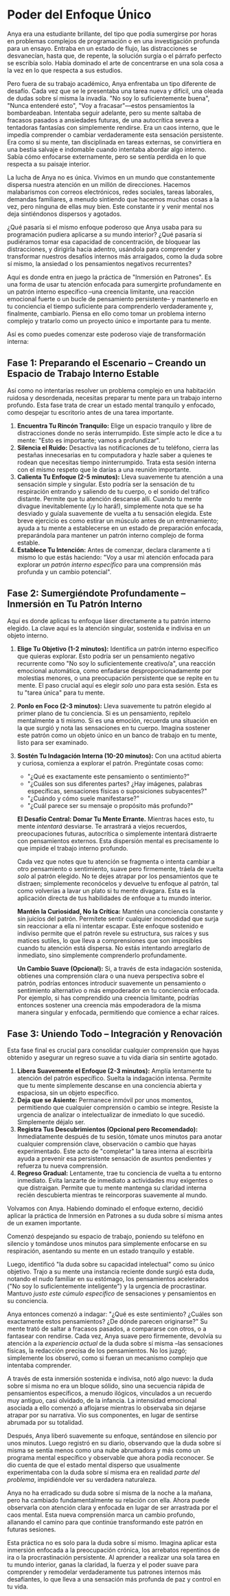 # Poder del Enfoque Único

Anya era una estudiante brillante, del tipo que podía sumergirse por horas en problemas complejos de programación o en una investigación profunda para un ensayo. Entraba en un estado de flujo, las distracciones se desvanecían, hasta que, de repente, la solución surgía o el párrafo perfecto se escribía solo. Había dominado el arte de concentrarse en una sola cosa a la vez en lo que respecta a sus estudios.

Pero fuera de su trabajo académico, Anya enfrentaba un tipo diferente de desafío. Cada vez que se le presentaba una tarea nueva y difícil, una oleada de dudas sobre sí misma la invadía. "No soy lo suficientemente buena", "Nunca entenderé esto", "Voy a fracasar"—estos pensamientos la bombardeaban. Intentaba seguir adelante, pero su mente saltaba de fracasos pasados a ansiedades futuras, de una autocrítica severa a tentadoras fantasías con simplemente rendirse. Era un caos interno, que le impedía comprender o cambiar verdaderamente esta sensación persistente. Era como si su mente, tan disciplinada en tareas externas, se convirtiera en una bestia salvaje e indomable cuando intentaba abordar algo interno. Sabía cómo enfocarse externamente, pero se sentía perdida en lo que respecta a su paisaje interior.

La lucha de Anya no es única. Vivimos en un mundo que constantemente dispersa nuestra atención en un millón de direcciones. Hacemos malabarismos con correos electrónicos, redes sociales, tareas laborales, demandas familiares, a menudo sintiendo que hacemos muchas cosas a la vez, pero ninguna de ellas muy bien. Este constante ir y venir mental nos deja sintiéndonos dispersos y agotados.

¿Qué pasaría si el mismo enfoque poderoso que Anya usaba para su programación pudiera aplicarse a su mundo interior? ¿Qué pasaría si pudiéramos tomar esa capacidad de concentración, de bloquear las distracciones, y dirigirla hacia adentro, usándola para comprender y transformar nuestros desafíos internos más arraigados, como la duda sobre sí mismo, la ansiedad o los pensamientos negativos recurrentes?

Aquí es donde entra en juego la práctica de "Inmersión en Patrones". Es una forma de usar tu atención enfocada para sumergirte profundamente en un patrón interno específico –una creencia limitante, una reacción emocional fuerte o un bucle de pensamiento persistente– y mantenerlo en tu conciencia el tiempo suficiente para comprenderlo verdaderamente y, finalmente, cambiarlo. Piensa en ello como tomar un problema interno complejo y tratarlo como un proyecto único e importante para tu mente.

Así es como puedes comenzar este poderoso viaje de transformación interna:

## **Fase 1: Preparando el Escenario – Creando un Espacio de Trabajo Interno Estable**

Así como no intentarías resolver un problema complejo en una habitación ruidosa y desordenada, necesitas preparar tu mente para un trabajo interno profundo. Esta fase trata de crear un estado mental tranquilo y enfocado, como despejar tu escritorio antes de una tarea importante.

1.  **Encuentra Tu Rincón Tranquilo:** Elige un espacio tranquilo y libre de distracciones donde no serás interrumpido. Este simple acto le dice a tu mente: "Esto es importante; vamos a profundizar".
2.  **Silencia el Ruido:** Desactiva las notificaciones de tu teléfono, cierra las pestañas innecesarias en tu computadora y hazle saber a quienes te rodean que necesitas tiempo ininterrumpido. Trata esta sesión interna con el mismo respeto que le darías a una reunión importante.
3.  **Calienta Tu Enfoque (2-5 minutos):** Lleva suavemente tu atención a una sensación simple y singular. Esto podría ser la sensación de tu respiración entrando y saliendo de tu cuerpo, o el sonido del tráfico distante. Permite que tu atención descanse allí. Cuando tu mente divague inevitablemente (¡y lo hará!), simplemente nota que se ha desviado y guíala suavemente de vuelta a tu sensación elegida. Este breve ejercicio es como estirar un músculo antes de un entrenamiento; ayuda a tu mente a establecerse en un estado de preparación enfocada, preparándola para mantener un patrón interno complejo de forma estable.
4.  **Establece Tu Intención:** Antes de comenzar, declara claramente a ti mismo lo que estás haciendo: "Voy a usar mi atención enfocada para explorar *un patrón interno específico* para una comprensión más profunda y un cambio potencial".

## **Fase 2: Sumergiéndote Profundamente – Inmersión en Tu Patrón Interno**

Aquí es donde aplicas tu enfoque láser directamente a tu patrón interno elegido. La clave aquí es la atención singular, sostenida e indivisa en *un* objeto interno.

1.  **Elige Tu Objetivo (1-2 minutos):** Identifica *un* patrón interno específico que quieras explorar. Esto podría ser un pensamiento negativo recurrente como "No soy lo suficientemente creativo/a", una reacción emocional automática, como enfadarse desproporcionadamente por molestias menores, o una preocupación persistente que se repite en tu mente. El paso crucial aquí es elegir *solo uno* para esta sesión. Esta es tu "tarea única" para tu mente.
2.  **Ponlo en Foco (2-3 minutos):** Lleva suavemente tu patrón elegido al primer plano de tu conciencia. Si es un pensamiento, repítelo mentalmente a ti mismo. Si es una emoción, recuerda una situación en la que surgió y nota las sensaciones en tu cuerpo. Imagina sostener este patrón como un objeto único en un banco de trabajo en tu mente, listo para ser examinado.
3.  **Sostén Tu Indagación Interna (10-20 minutos):** Con una actitud abierta y curiosa, comienza a explorar el patrón. Pregúntate cosas como:
    *   "¿Qué es exactamente este pensamiento o sentimiento?"
    *   "¿Cuáles son sus diferentes partes? ¿Hay imágenes, palabras específicas, sensaciones físicas o suposiciones subyacentes?"
    *   "¿Cuándo y cómo suele manifestarse?"
    *   "¿Cuál parece ser su mensaje o propósito más profundo?"

    **El Desafío Central: Domar Tu Mente Errante.** Mientras haces esto, tu mente *intentará* desviarse. Te arrastrará a viejos recuerdos, preocupaciones futuras, autocrítica o simplemente intentará distraerte con pensamientos externos. Esta dispersión mental es precisamente lo que impide el trabajo interno profundo.

    Cada vez que notes que tu atención se fragmenta o intenta cambiar a otro pensamiento o sentimiento, suave pero firmemente, tráela de vuelta *solo* al patrón elegido. No te dejes atrapar por los pensamientos que te distraen; simplemente reconócelos y devuelve tu enfoque al patrón, tal como volverías a lavar un plato si tu mente divagara. Esta es la aplicación directa de tus habilidades de enfoque a tu mundo interior.

    **Mantén la Curiosidad, No la Crítica:** Mantén una conciencia constante y sin juicios del patrón. Permítete sentir cualquier incomodidad que surja sin reaccionar a ella ni intentar escapar. Este enfoque sostenido e indiviso permite que el patrón revele su estructura, sus raíces y sus matices sutiles, lo que lleva a comprensiones que son imposibles cuando tu atención está dispersa. No estás intentando arreglarlo de inmediato, sino simplemente comprenderlo profundamente.

    **Un Cambio Suave (Opcional):** Si, a través de esta indagación sostenida, obtienes una comprensión clara o una nueva perspectiva sobre el patrón, podrías entonces introducir suavemente un pensamiento o sentimiento alternativo o más empoderador en tu conciencia enfocada. Por ejemplo, si has comprendido una creencia limitante, podrías entonces sostener una creencia más empoderadora de la misma manera singular y enfocada, permitiendo que comience a echar raíces.

## **Fase 3: Uniendo Todo – Integración y Renovación**

Esta fase final es crucial para consolidar cualquier comprensión que hayas obtenido y asegurar un regreso suave a tu vida diaria sin sentirte agotado.

1.  **Libera Suavemente el Enfoque (2-3 minutos):** Amplía lentamente tu atención del patrón específico. Suelta la indagación intensa. Permite que tu mente simplemente descanse en una conciencia abierta y espaciosa, sin un objeto específico.
2.  **Deja que se Asiente:** Permanece inmóvil por unos momentos, permitiendo que cualquier comprensión o cambio se integre. Resiste la urgencia de analizar o intelectualizar de inmediato lo que sucedió. Simplemente déjalo ser.
3.  **Registra Tus Descubrimientos (Opcional pero Recomendado):** Inmediatamente después de tu sesión, tómate unos minutos para anotar cualquier comprensión clave, observación o cambio que hayas experimentado. Este acto de "completar" la tarea interna al escribirla ayuda a prevenir esa persistente sensación de asuntos pendientes y refuerza tu nueva comprensión.
4.  **Regreso Gradual:** Lentamente, trae tu conciencia de vuelta a tu entorno inmediato. Evita lanzarte de inmediato a actividades muy exigentes o que distraigan. Permite que tu mente mantenga su claridad interna recién descubierta mientras te reincorporas suavemente al mundo.

Volvamos con Anya. Habiendo dominado el enfoque externo, decidió aplicar la práctica de Inmersión en Patrones a su duda sobre sí misma antes de un examen importante.

Comenzó despejando su espacio de trabajo, poniendo su teléfono en silencio y tomándose unos minutos para simplemente enfocarse en su respiración, asentando su mente en un estado tranquilo y estable.

Luego, identificó "la duda sobre su capacidad intelectual" como su único objetivo. Trajo a su mente una instancia reciente donde surgió esta duda, notando el nudo familiar en su estómago, los pensamientos acelerados ("No soy lo suficientemente inteligente") y la urgencia de procrastinar. Mantuvo *justo este cúmulo específico* de sensaciones y pensamientos en su conciencia.

Anya entonces comenzó a indagar: "¿Qué es este sentimiento? ¿Cuáles son exactamente estos pensamientos? ¿De dónde parecen originarse?" Su mente trató de saltar a fracasos pasados, a compararse con otros, o a fantasear con rendirse. Cada vez, Anya suave pero firmemente, devolvía su atención a la *experiencia actual* de la duda sobre sí misma –las sensaciones físicas, la redacción precisa de los pensamientos. No los juzgó; simplemente los observó, como si fueran un mecanismo complejo que intentaba comprender.

A través de esta inmersión sostenida e indivisa, notó algo nuevo: la duda sobre sí misma no era un bloque sólido, sino una secuencia rápida de pensamientos específicos, a menudo ilógicos, vinculados a un recuerdo muy antiguo, casi olvidado, de la infancia. La intensidad emocional asociada a ello comenzó a aflojarse mientras lo observaba sin dejarse atrapar por su narrativa. Vio sus componentes, en lugar de sentirse abrumada por su totalidad.

Después, Anya liberó suavemente su enfoque, sentándose en silencio por unos minutos. Luego registró en su diario, observando que la duda sobre sí misma se sentía menos como una nube abrumadora y más como un programa mental específico y observable que ahora podía reconocer. Se dio cuenta de que el estado mental disperso que usualmente experimentaba con la duda sobre sí misma era en realidad *parte del problema*, impidiéndole ver su verdadera naturaleza.

Anya no ha erradicado su duda sobre sí misma de la noche a la mañana, pero ha cambiado fundamentalmente su relación con ella. Ahora puede observarla con atención clara y enfocada en lugar de ser arrastrada por el caos mental. Esta nueva comprensión marca un cambio profundo, allanando el camino para que continúe transformando este patrón en futuras sesiones.

Esta práctica no es solo para la duda sobre sí mismo. Imagina aplicar esta inmersión enfocada a la preocupación crónica, los arrebatos repentinos de ira o la procrastinación persistente. Al aprender a realizar una sola tarea en tu mundo interior, ganas la claridad, la fuerza y el poder suave para comprender y remodelar verdaderamente tus patrones internos más desafiantes, lo que lleva a una sensación más profunda de paz y control en tu vida.